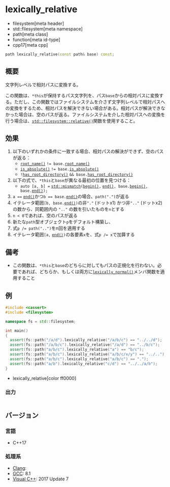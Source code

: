 # lexically_relative
* filesystem[meta header]
* std::filesystem[meta namespace]
* path[meta class]
* function[meta id-type]
* cpp17[meta cpp]

```cpp
path lexically_relative(const path& base) const;
```

## 概要
文字列レベルで相対パスに変換する。

この関数は、`*this`が保持するパス文字列を、パス`base`からの相対パスに変換する。ただし、この関数ではファイルシステムを介さず文字列レベルで相対パスへの変換をするため、相対パスを解決できない場合がある。相対パスが解決できなかった場合は、空のパスが返る。ファイルシステムを介した相対パスへの変換を行う場合は、[`std::filesystem::relative()`](/reference/filesystem/relative.md)関数を使用すること。


## 効果
1. 以下のいずれかの条件に一致する場合、相対パスの解決ができず、空のパスが返る：
    - [`root_name()`](root_name.md) `!= base.`[`root_name()`](root_name.md)
    - [`is_absolute()`](is_absolute.md) `!= base.`[`is_absolute()`](is_absolute.md)
    - `!`[`has_root_directory()`](has_root_directory.md) `&& base.`[`has_root_directory()`](has_root_directory.md)
2. 以下の式で、`*this`と`base`が異なる最初の位置を見つける：
    - `auto [a, b] =` [`std::mismatch`](/reference/algorithm/mismatch.md)`(`[`begin()`](begin.md)`,` [`end()`](end.md)`, base.`[`begin()`](begin.md)`, base.`[`end()`](end.md)`);`
3. `a ==` [`end()`](end.md)かつ`b == base.`[`end()`](end.md)の場合、`path(".")`が返る
4. イテレータ範囲`[b, base.`[`end()`](end.md)`)`の非`"."` (ドットx1) かつ非`".."` (ドットx2) の数から、同範囲内の `".."` の数を引いたものを`n`とする
5. `n < 0`であれば、空のパスが返る
6. 新たな`path`型オブジェクト`p`をデフォルト構築し、
7. 式`p /= path("..")`をn回を適用する
8. イテレータ範囲`[a,` [`end()`](end.md)`)`の各要素`x`を、式`p /= x`で加算する


## 備考
- この関数は、`*this`と`base`のどちらに対してもパスの正規化を行わない。必要であれば、どちらか、もしくは両方に[`lexically_normal()`](lexically_normal.md)メンバ関数を適用すること


## 例
```cpp example
#include <cassert>
#include <filesystem>

namespace fs = std::filesystem;

int main()
{
  assert(fs::path("/a/d").lexically_relative("/a/b/c") == "../../d");
  assert(fs::path("/a/b/c").lexically_relative("/a/d") == "../b/c");
  assert(fs::path("a/b/c").lexically_relative("a") == "b/c");
  assert(fs::path("a/b/c").lexically_relative("a/b/c/x/y") == "../..");
  assert(fs::path("a/b/c").lexically_relative("a/b/c") == ".");
  assert(fs::path("a/b").lexically_relative("c/d") == "../../a/b");
}
```
* lexically_relative[color ff0000]

### 出力
```
```

## バージョン
### 言語
- C++17

### 処理系
- [Clang](/implementation.md#clang):
- [GCC](/implementation.md#gcc): 8.1
- [Visual C++](/implementation.md#visual_cpp): 2017 Update 7

